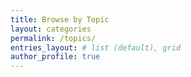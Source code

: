 ```yaml
---
title: Browse by Topic
layout: categories
permalink: /topics/
entries_layout: # list (default), grid
author_profile: true
---
```

